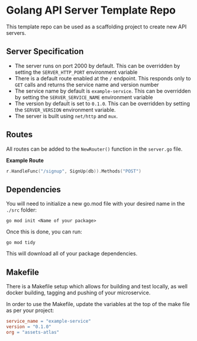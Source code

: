 # Golang API Server Template Repo

This template repo can be used as a scaffolding project to create new API servers.

## Server Specification

- The server runs on port 2000 by default. This can be overridden by setting the `SERVER_HTTP_PORT` environment variable
- There is a default route enabled at the `/` endpoint. This responds only to `GET` calls and returns the service name and version number
- The service name by default is `example-service`. This can be overridden by setting the `SERVER_SERVICE_NAME` environment variable
- The version by default is set to `0.1.0`. This can be overridden by setting the `SERVER_VERSION` environment variable.
- The server is built using `net/http` and `mux`.

## Routes

All routes can be added to the `NewRouter()` function in the `server.go` file.

**Example Route**

```go
r.HandleFunc("/signup", SignUp(db)).Methods("POST")
```
## Dependencies

You will need to initialize a new go.mod file with your desired name in the `./src` folder:

```shell
go mod init <Name of your package>
```

Once this is done, you can run:

```shell
go mod tidy
```

This will download all of your package dependencies.

## Makefile

There is a Makefile setup which allows for building and test locally, as well docker building, tagging and pushing of your microservice.

In order to use the Makefile, update the variables at the top of the make file as per your project:

```makefile
service_name = "example-service"
version = "0.1.0"
org = "assets-atlas"

```